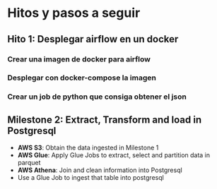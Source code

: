 # Hitos y pasos a seguir

## Hito 1: Desplegar airflow en un docker

### Crear una imagen de docker para airflow

### Desplegar con docker-compose la imagen

### Crear un job de python que consiga obtener el json

## Milestone 2: Extract, Transform and load in Postgresql

* **AWS S3**: Obtain the data ingested in Milestone 1
* **AWS Glue**:  Apply  Glue Jobs to extract, select and partition data in parquet
* **AWS Athena**: Join and clean information into Postgresql
* Use a Glue Job to ingest that table into postgresql
